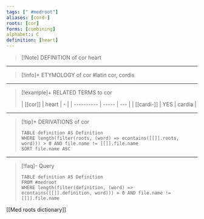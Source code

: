 ```yaml
---
tags: [" #medroot"]
aliases: [cord-]
roots: [cor]
forms: [combining]
alphabet:: C
definition: [heart]
---
```

>[!Note] DEFINITION of cor
>heart
_____
>[!info]+ ETYMOLOGY of cor
>#latin cor, cordis
_____
>[!example]+ RELATED TERMS to cor
>
>| [[cor]]    | heart | -   |
| ---------- | ----- | --- |
| [[cardi-]] | YES   | cardia    |
_____
>[!tip]+ DERIVATIONS of cor
>```dataview
>TABLE definition AS Definition 
>WHERE length(filter(roots, (word) => econtains([[]].roots, word))) > 0 AND file.name != [[]].file.name
>SORT file.name ASC
>```
_____
>[!faq]- Query
>
>```dataview
>TABLE definition AS Definition
>FROM #medroot
>WHERE length(filter(definition, (word) => econtains([[]].definition, word))) > 0 AND file.name != [[]].file.name
>```

[[Med roots dictionary]]